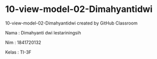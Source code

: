 # 10-view-model-02-Dimahyantidwi
10-view-model-02-Dimahyantidwi created by GitHub Classroom


Nama        : Dimahyanti dwi lestariningsih

Nim         : 1841720132

Kelas       : TI-3F
